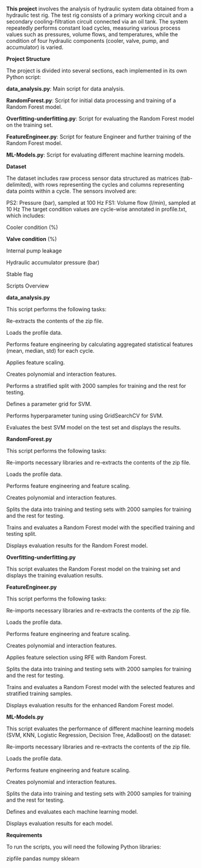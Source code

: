 **This project** involves the analysis of hydraulic system data obtained from a hydraulic test rig. The test rig consists of a primary working circuit and a secondary cooling-filtration circuit connected via an oil tank. The system repeatedly performs constant load cycles, measuring various process values such as pressures, volume flows, and temperatures, while the condition of four hydraulic components (cooler, valve, pump, and accumulator) is varied.

**Project Structure**

The project is divided into several sections, each implemented in its own Python script:

**data_analysis.py**: Main script for data analysis.

**RandomForest.py**: Script for initial data processing and training of a Random Forest model.

**Overfitting-underfitting.py**: Script for evaluating the Random Forest model on the training set.

**FeatureEngineer.py**: Script for feature Engineer and further training of the Random Forest model.

**ML-Models.py**: Script for evaluating different machine learning models.

**Dataset**

The dataset includes raw process sensor data structured as matrices (tab-delimited), with rows representing the cycles and columns representing data points within a cycle. The sensors involved are:


PS2: Pressure (bar), sampled at 100 Hz
FS1: Volume flow (l/min), sampled at 10 Hz
The target condition values are cycle-wise annotated in profile.txt, which includes:

Cooler condition (%)

**Valve condition** (%)

Internal pump leakage

Hydraulic accumulator pressure (bar)

Stable flag

Scripts Overview

**data_analysis.py**

This script performs the following tasks:

Re-extracts the contents of the zip file.

Loads the profile data.

Performs feature engineering by calculating aggregated statistical features (mean, median, std) for each cycle.

Applies feature scaling.

Creates polynomial and interaction features.

Performs a stratified split with 2000 samples for training and the rest for testing.

Defines a parameter grid for SVM.

Performs hyperparameter tuning using GridSearchCV for SVM.

Evaluates the best SVM model on the test set and displays the results.

**RandomForest.py**

This script performs the following tasks:

Re-imports necessary libraries and re-extracts the contents of the zip file.

Loads the profile data.

Performs feature engineering and feature scaling.

Creates polynomial and interaction features.

Splits the data into training and testing sets with 2000 samples for training and the rest for testing.

Trains and evaluates a Random Forest model with the specified training and testing split.

Displays evaluation results for the Random Forest model.

**Overfitting-underfitting.py**

This script evaluates the Random Forest model on the training set and displays the training evaluation results.

**FeatureEngineer.py**

This script performs the following tasks:

Re-imports necessary libraries and re-extracts the contents of the zip file.

Loads the profile data.

Performs feature engineering and feature scaling.

Creates polynomial and interaction features.

Applies feature selection using RFE with Random Forest.

Splits the data into training and testing sets with 2000 samples for training and the rest for testing.

Trains and evaluates a Random Forest model with the selected features and stratified training samples.

Displays evaluation results for the enhanced Random Forest model.

**ML-Models.py**

This script evaluates the performance of different machine learning models (SVM, KNN, Logistic Regression, Decision Tree, AdaBoost) on the dataset:

Re-imports necessary libraries and re-extracts the contents of the zip file.

Loads the profile data.

Performs feature engineering and feature scaling.

Creates polynomial and interaction features.

Splits the data into training and testing sets with 2000 samples for training and the rest for testing.

Defines and evaluates each machine learning model.

Displays evaluation results for each model.

**Requirements**

To run the scripts, you will need the following Python libraries:

zipfile
pandas
numpy
sklearn
